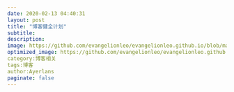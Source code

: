 ```yaml
---
date: 2020-02-13 04:40:31
layout: post
title: "博客健全计划"
subtitle:
description:
image: https://github.com/evangelionleo/evangelionleo.github.io/blob/master/assets/img/71347987_p0.jpg
optimized_image: https://github.com/evangelionleo/evangelionleo.github.io/blob/master/assets/img/71347987_p0.jpg
category:博客相关
tags:博客
author:Ayerlans
paginate: false
---
```



